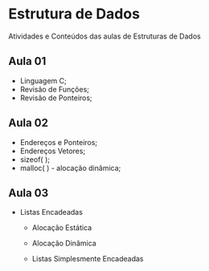 # Estrutura de Dados

Atividades e Conteúdos das aulas de Estruturas de Dados

## Aula 01

- Linguagem C;
- Revisão de Funções;
- Revisão de Ponteiros;

## Aula 02

- Endereços e Ponteiros;
- Endereços Vetores;
- sizeof( );
- malloc( ) - alocação dinâmica;

## Aula 03

- Listas Encadeadas
    - Alocação Estática
    - Alocação Dinâmica

    - Listas Simplesmente Encadeadas

